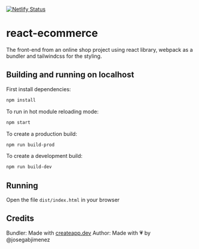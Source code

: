 [![Netlify Status](https://api.netlify.com/api/v1/badges/1556c754-bf3a-4378-9b81-ad1cadc8ce30/deploy-status)](https://app.netlify.com/sites/pulguero/deploys)
# react-ecommerce

The front-end from an online shop project using react library, webpack as a bundler and tailwindcss for the styling.

## Building and running on localhost

First install dependencies:

```sh
npm install
```

To run in hot module reloading mode:

```sh
npm start
```

To create a production build:

```sh
npm run build-prod
```

To create a development build:

```sh
npm run build-dev
```

## Running

Open the file `dist/index.html` in your browser

## Credits

Bundler: Made with [createapp.dev](https://createapp.dev/)
Author: Made with 💗 by @josegabjimenez
